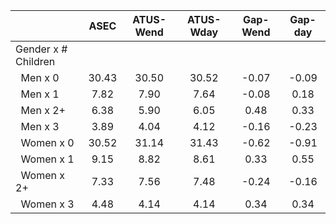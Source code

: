 
|                      |         ASEC |    ATUS-Wend |    ATUS-Wday |     Gap-Wend |      Gap-day |
| -------------------- | :----------: | :----------: | :----------: | :----------: | :----------: |
| Gender x # Children  |              |              |              |              |              |
| &nbsp;&nbsp;Men x 0  |        30.43 |        30.50 |        30.52 |        -0.07 |        -0.09 |
| &nbsp;&nbsp;Men x 1  |         7.82 |         7.90 |         7.64 |        -0.08 |         0.18 |
| &nbsp;&nbsp;Men x 2+ |         6.38 |         5.90 |         6.05 |         0.48 |         0.33 |
| &nbsp;&nbsp;Men x 3  |         3.89 |         4.04 |         4.12 |        -0.16 |        -0.23 |
| &nbsp;&nbsp;Women x 0 |        30.52 |        31.14 |        31.43 |        -0.62 |        -0.91 |
| &nbsp;&nbsp;Women x 1 |         9.15 |         8.82 |         8.61 |         0.33 |         0.55 |
| &nbsp;&nbsp;Women x 2+ |         7.33 |         7.56 |         7.48 |        -0.24 |        -0.16 |
| &nbsp;&nbsp;Women x 3 |         4.48 |         4.14 |         4.14 |         0.34 |         0.34 |

